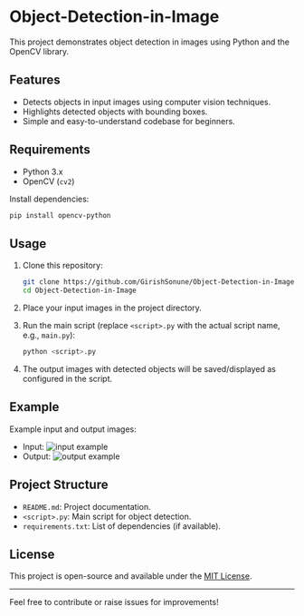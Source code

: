 # Object-Detection-in-Image

This project demonstrates object detection in images using Python and the OpenCV library.

## Features

- Detects objects in input images using computer vision techniques.
- Highlights detected objects with bounding boxes.
- Simple and easy-to-understand codebase for beginners.

## Requirements

- Python 3.x
- OpenCV (`cv2`)

Install dependencies:
```bash
pip install opencv-python
```

## Usage

1. Clone this repository:
    ```bash
    git clone https://github.com/GirishSonune/Object-Detection-in-Image.git
    cd Object-Detection-in-Image
    ```

2. Place your input images in the project directory.

3. Run the main script (replace `<script>.py` with the actual script name, e.g., `main.py`):
    ```bash
    python <script>.py
    ```

4. The output images with detected objects will be saved/displayed as configured in the script.

## Example

Example input and output images:
- Input: ![input example](path/to/input.jpg)
- Output: ![output example](path/to/output.jpg)

## Project Structure

- `README.md`: Project documentation.
- `<script>.py`: Main script for object detection.
- `requirements.txt`: List of dependencies (if available).

## License

This project is open-source and available under the [MIT License](LICENSE).

---

Feel free to contribute or raise issues for improvements!
